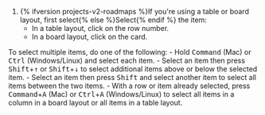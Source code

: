 1. {% ifversion projects-v2-roadmaps %}If you're using a table or board layout, first select{% else %}Select{% endif %} the item:
     - In a table layout, click on the row number.
     - In a board layout, click on the card.
  
  To select multiple items, do one of the following:
     - Hold <kbd>Command</kbd> (Mac) or <kbd>Ctrl</kbd> (Windows/Linux) and select each item.
     - Select an item then press <kbd>Shift</kbd>+<kbd>↑</kbd> or <kbd>Shift</kbd>+<kbd>↓</kbd> to select additional items above or below the selected item.
     - Select an item then press <kbd>Shift</kbd> and select another item to select all items between the two items.
     - With a row or item already selected, press <kbd>Command</kbd>+<kbd>A</kbd> (Mac) or <kbd>Ctrl</kbd>+<kbd>A</kbd> (Windows/Linux) to select all items in a column in a board layout or all items in a table layout.
